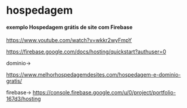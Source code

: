 # hospedagem

#### exemplo Hospedagem grátis de site com Firebase

https://www.youtube.com/watch?v=wkkr2wyFmpY


https://firebase.google.com/docs/hosting/quickstart?authuser=0


dominio->

https://www.melhorhospedagemdesites.com/hospedagem-e-dominio-gratis/


firebase-> https://console.firebase.google.com/u/0/project/portfolio-167d3/hosting

